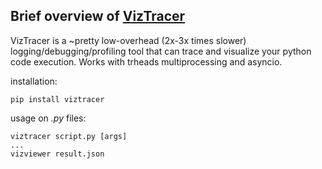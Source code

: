 ## Brief overview of [VizTracer](https://github.com/gaogaotiantian/viztracer)
VizTracer is a ~pretty low-overhead (2x-3x times slower) logging/debugging/profiling tool that can trace and visualize your python code execution. Works with trheads multiprocessing and asyncio.

installation:
```
pip install viztracer
```

usage on *.py* files:
```
viztracer script.py [args]
...
vizviewer result.json
```
